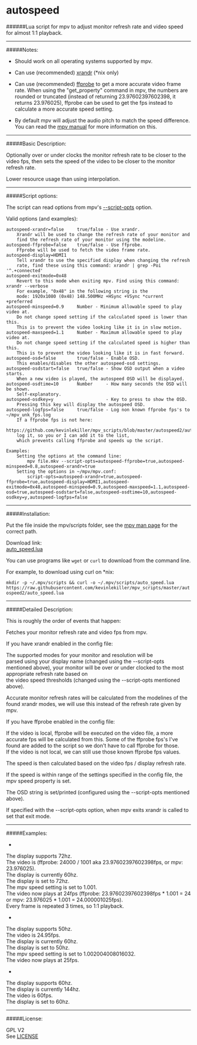 # autospeed

######Lua script for mpv to adjust monitor refresh rate and video speed for almost 1:1 playback.

--------------

#####Notes:

* Should work on all operating systems supported by mpv.

* Can use (recommended) [xrandr](http://www.x.org/wiki/Projects/XRandR/) (*nix only)

* Can use (recommended) [ffprobe](https://www.ffmpeg.org/download.html) to get a more accurate video frame rate. When using the "get_property" command in mpv, the numbers are rounded or truncated (instead of returning 23.97602397602398, it returns 23.976025), 
ffprobe can be used to get the fps instead to calculate a more accurate speed setting.

* By default mpv will adjust the audio pitch to match the speed difference. You can read the [mpv manual](http://mpv.io/manual/master/#options-audio-pitch-correction) for more information on this.

--------------

#####Basic Description:

Optionally over or under clocks the monitor refresh rate to be closer to the video fps, then sets
the speed of the video to be closer to the monitor refresh rate.

Lower resource usage than using interpolation.

--------------

#####Script options:

The script can read options from mpv's [--script-opts](http://mpv.io/manual/master/#options-script-opts) option.

Valid options (and examples):

    autospeed-xrandr=false     true/false - Use xrandr.
        Xrandr will be used to change the refresh rate of your monitor and
        find the refresh rate of your monitor using the modeline.
    autospeed-ffprobe=false    true/false - Use ffprobe.
        Ffprobe will be used to fetch the video frame rate.
    autospeed-display=HDMI1
        Tell xrandr to use the specified display when changing the refresh
        rate, find these using this command: xrandr | grep -Poi '^.+connected'
    autospeed-exitmode=0x48
        Revert to this mode when exiting mpv. Find using this command: xrandr --verbose
        For example, "0x48" in the following string is the
        mode: 1920x1080 (0x48) 148.500MHz +HSync +VSync *current +preferred
    autospeed-minspeed=0.9     Number - Minimum allowable speed to play video at.
        Do not change speed setting if the calculated speed is lower than this.
        This is to prevent the video looking like it is in slow motion.
    autospeed-maxspeed=1.1     Number - Maximum allowable speed to play video at.
        Do not change speed setting if the calculated speed is higher than this.
        This is to prevent the video looking like it is in fast forward.
    autospeed-osd=false        true/false - Enable OSD.
        This enables/disables the other autospeed-osd settings.
    autospeed-osdstart=false   true/false - Show OSD output when a video starts.
        When a new video is played, the autospeed OSD will be displayed.
    autospeed-osdtime=10       Number     - How many seconds the OSD will be shown.
        Self-explanatory.
    autospeed-osdkey=y                    - Key to press to show the OSD.
        Pressing this key will display the autospeed OSD.
    autospeed-logfps=false     true/false - Log non known ffprobe fps's to ~/mpv_unk_fps.log
        If a ffprobe fps is not here:
        https://github.com/kevinlekiller/mpv_scripts/blob/master/autospeed2/auto_speed.lua#L45,
        log it, so you or I can add it to the list,
        which prevents calling ffprobe and speeds up the script.
    
    Examples:
        Setting the options at the command line:
            mpv file.mkv --script-opts=autospeed-ffprobe=true,autospeed-minspeed=0.8,autospeed-xrandr=true
        Setting the options in ~/mpv/mpv.conf:
            script-opts=autospeed-xrandr=true,autospeed-ffprobe=true,autospeed-display=HDMI1,autospeed-exitmode=0x48,autospeed-minspeed=0.9,autospeed-maxspeed=1.1,autospeed-osd=true,autospeed-osdstart=false,autospeed-osdtime=10,autospeed-osdkey=y,autospeed-logfps=false

--------------

#####Installation:

Put the file inside the mpv/scripts folder, see the [mpv man page](https://github.com/mpv-player/mpv/blob/master/DOCS/man/mpv.rst#files) for the correct path.


Download link:  
[auto_speed.lua](https://raw.githubusercontent.com/kevinlekiller/mpv_scripts/master/autospeed2/auto_speed.lua)  

You can use programs like `wget` or `curl` to download from the command line.

For example, to download using curl on *nix:

`mkdir -p ~/.mpv/scripts && curl -o ~/.mpv/scripts/auto_speed.lua https://raw.githubusercontent.com/kevinlekiller/mpv_scripts/master/autospeed2/auto_speed.lua`

--------------

#####Detailed Description:

This is roughly the order of events that happen:

Fetches your monitor refresh rate and video fps from mpv.

If you have xrandr enabled in the config file:

The supported modes for your monitor and resolution will be  
parsed using your display name (changed using the --script-opts mentioned above), your monitor will be over or under clocked to the most appropriate refresh rate based on  
the video speed thresholds (changed using the --script-opts mentioned above).

Accurate monitor refresh rates will be calculated from the modelines of the found xrandr modes, we
will use this instead of the refresh rate given by mpv.

If you have ffprobe enabled in the config file:

If the video is local, ffprobe will be executed on the video file, a more accurate fps will 
be calculated from this. Some of the ffprobe fps's I've found are added to the script so we
don't have to call ffprobe for those.  
If the video is not local, we can still use those known ffprobe fps values.

The speed is then calculated based on the video fps / display refresh rate.

If the speed is within range of the settings specified in the config file, the mpv speed property is set.

The OSD string is set/printed (configured using the --script-opts mentioned above).

If specified with the --script-opts option, when mpv exits xrandr is called to set that exit mode.

--------------

#####Examples:

* >
The display supports 72hz.  
The video is (ffprobe: 24000 / 1001 aka 23.97602397602398fps, or mpv: 23.976025).  
The display is currently 60hz.  
The display is set to 72hz.  
The mpv speed setting is set to 1.001.  
The video now plays at 24fps (ffprobe: 23.97602397602398fps * 1.001 = 24 or mpv: 23.976025 * 1.001 = 24.000001025fps).  
Every frame is repeated 3 times, so 1:1 playback.

* >  
The display supports 50hz.  
The video is 24.95fps.  
The display is currently 60hz.  
The display is set to 50hz.  
The mpv speed setting is set to 1.002004008016032.  
The video now plays at 25fps.  

* >  
The display supports 60hz.  
The display is currently 144hz.  
The video is 60fps.  
The display is set to 60hz.

--------------

#####License:

GPL V2  
See [LICENSE](https://github.com/kevinlekiller/mpv_scripts/blob/master/LICENSE)
